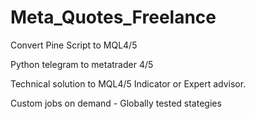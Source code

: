 # Meta_Quotes_Freelance
Convert Pine Script to MQL4/5

Python telegram to metatrader 4/5

Technical solution to MQL4/5 Indicator or Expert advisor.

Custom jobs on demand - Globally tested stategies

